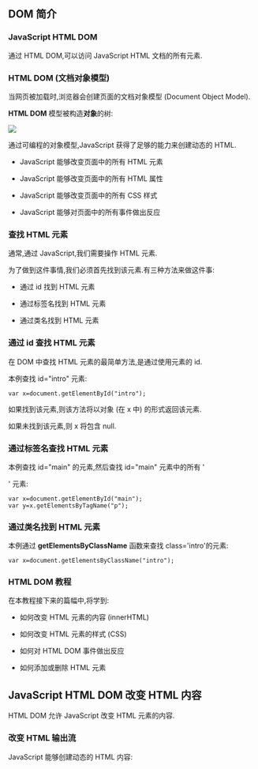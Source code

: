 ## DOM 简介

### JavaScript HTML DOM

通过 HTML DOM,可以访问 JavaScript HTML 文档的所有元素.

### HTML DOM (文档对象模型)

当网页被加载时,浏览器会创建页面的文档对象模型 (Document Object Model).

**HTML DOM** 模型被构造**对象**的树:

![](./img/pic_htmltree.gif)

通过可编程的对象模型,JavaScript 获得了足够的能力来创建动态的 HTML.

- JavaScript 能够改变页面中的所有 HTML 元素

- JavaScript 能够改变页面中的所有 HTML 属性

- JavaScript 能够改变页面中的所有 CSS 样式

- JavaScript 能够对页面中的所有事件做出反应

### 查找 HTML 元素

通常,通过 JavaScript,我们需要操作 HTML 元素.

为了做到这件事情,我们必须首先找到该元素.有三种方法来做这件事:

- 通过 id 找到 HTML 元素

- 通过标签名找到 HTML 元素

- 通过类名找到 HTML 元素

### 通过 id 查找 HTML 元素

在 DOM 中查找 HTML 元素的最简单方法,是通过使用元素的 id.

本例查找 id="intro" 元素:

```
var x=document.getElementById("intro");
```

如果找到该元素,则该方法将以对象 (在 x 中) 的形式返回该元素.

如果未找到该元素,则 x 将包含 null.

### 通过标签名查找 HTML 元素

本例查找 id="main" 的元素,然后查找 id="main" 元素中的所有 '<p>' 元素:

```
var x=document.getElementById("main");
var y=x.getElementsByTagName("p");
```

### 通过类名找到 HTML 元素

本例通过 **getElementsByClassName** 函数来查找 class='intro'的元素:

```
var x=document.getElementsByClassName("intro");
```

### HTML DOM 教程

在本教程接下来的篇幅中,将学到:

- 如何改变 HTML 元素的内容 (innerHTML)

- 如何改变 HTML 元素的样式 (CSS)

- 如何对 HTML DOM 事件做出反应

- 如何添加或删除 HTML 元素

## JavaScript HTML DOM 改变 HTML 内容

HTML DOM 允许 JavaScript 改变 HTML 元素的内容.

### 改变 HTML 输出流

JavaScript 能够创建动态的 HTML 内容:


 
